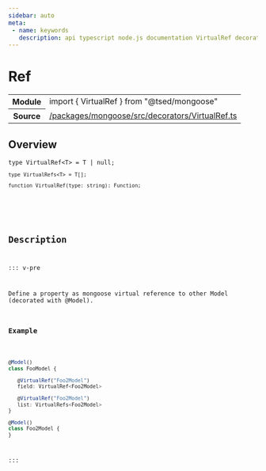 ```yaml
---
sidebar: auto
meta:
 - name: keywords
   description: api typescript node.js documentation VirtualRef decorator
---
```

# Ref <Badge text="Decorator" type="decorator"/>
<!-- Summary -->
<section class="symbol-info"><table class="is-full-width"><tbody><tr><th>Module</th><td><div class="lang-typescript"><span class="token keyword">import</span> { VirtualRef }&nbsp;<span class="token keyword">from</span>&nbsp;<span class="token string">"@tsed/mongoose"</span></div></td></tr><tr><th>Source</th><td><a href="https://github.com/Romakita/ts-express-decorators/blob/v5.0.2/packages/mongoose/src/decorators/virtualref.ts#L0-L0">/packages/mongoose/src/decorators/VirtualRef.ts</a></td></tr></tbody></table></section>

<!-- Overview -->
## Overview


<pre><code class="typescript-lang ">type VirtualRef&lt;T&gt;<span class="token punctuation"> = </span>T | <span class="token keyword">null</span><span class="token punctuation">;</span>
<pre><code class="typescript-lang ">type VirtualRefs&lt;T&gt;<span class="token punctuation"> = </span>T[]<span class="token punctuation">;</span>

function <span class="token function">VirtualRef</span><span class="token punctuation">(</span>type<span class="token punctuation">:</span> <span class="token keyword">string</span><span class="token punctuation">)</span><span class="token punctuation">:</span> Function<span class="token punctuation">;</span></code></pre>



<!-- Description -->
## Description

::: v-pre

Define a property as mongoose virtual reference to other Model (decorated with @Model).

### Example

```typescript

@Model()
class FooModel {

   @VirtualRef("Foo2Model")
   field: VirtualRef<Foo2Model>

   @VirtualRef("Foo2Model")
   list: VirtualRefs<Foo2Model>
}

@Model()
class Foo2Model {
}
```


:::